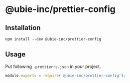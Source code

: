 # @ubie-inc/prettier-config

## Installation

```
npm install --dev @ubie-inc/prettier-config
```

## Usage

Put following `.prettierrc.json` in your project.

```js
module.exports = require('@ubie-inc/prettier-config');
```
